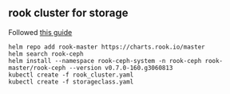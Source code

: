 ## rook cluster for storage 

Followed [this guide](https://rook.io/docs/rook/master/quickstart.html)

```
helm repo add rook-master https://charts.rook.io/master
helm search rook-ceph
helm install --namespace rook-ceph-system -n rook-ceph rook-master/rook-ceph --version v0.7.0-160.g3060813
kubectl create -f rook_cluster.yaml
kubectl create -f storageclass.yaml
```